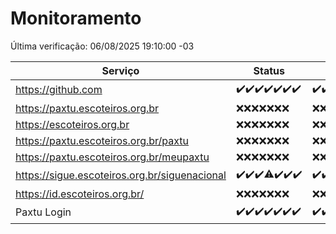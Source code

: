# Monitoramento

Última verificação: 06/08/2025 19:10:00 -03

|Serviço|Status|Últimas 24h|
|---|---|---|
|https://github.com|<span title="2025-07-30: OK=23">✔️</span><span title="2025-07-31: OK=23">✔️</span><span title="2025-08-01: OK=22">✔️</span><span title="2025-08-02: OK=23">✔️</span><span title="2025-08-03: OK=22">✔️</span><span title="2025-08-04: OK=22">✔️</span><span title="2025-08-05: OK=20">✔️</span>|<span title="05/08/2025 19:10:00 -03 : 200">✔️</span><span title="05/08/2025 20:10:00 -03 : 200">✔️</span><span title="05/08/2025 21:54:00 -03 : 200">✔️</span><span title="05/08/2025 23:56:00 -03 : 200">✔️</span><span title="06/08/2025 01:01:00 -03 : 200">✔️</span><span title="06/08/2025 02:22:00 -03 : 200">✔️</span><span title="06/08/2025 03:18:00 -03 : 200">✔️</span><span title="06/08/2025 04:16:00 -03 : 200">✔️</span><span title="06/08/2025 05:15:00 -03 : 200">✔️</span><span title="06/08/2025 06:17:00 -03 : 200">✔️</span><span title="06/08/2025 07:12:00 -03 : 200">✔️</span><span title="06/08/2025 08:09:00 -03 : 200">✔️</span><span title="06/08/2025 09:21:00 -03 : 200">✔️</span><span title="06/08/2025 10:35:00 -03 : 200">✔️</span><span title="06/08/2025 11:14:00 -03 : 200">✔️</span><span title="06/08/2025 12:12:00 -03 : 200">✔️</span><span title="06/08/2025 13:13:00 -03 : 200">✔️</span><span title="06/08/2025 14:14:00 -03 : 200">✔️</span><span title="06/08/2025 15:15:00 -03 : 200">✔️</span><span title="06/08/2025 16:12:00 -03 : 200">✔️</span><span title="06/08/2025 17:11:00 -03 : 200">✔️</span><span title="06/08/2025 18:09:00 -03 : 200">✔️</span><span title="06/08/2025 19:10:00 -03 : 200">✔️</span>|
|https://paxtu.escoteiros.org.br|<span title="2025-07-30: Falhas=23">❌</span><span title="2025-07-31: Falhas=23">❌</span><span title="2025-08-01: Falhas=22">❌</span><span title="2025-08-02: Falhas=23">❌</span><span title="2025-08-03: Falhas=22">❌</span><span title="2025-08-04: Falhas=22">❌</span><span title="2025-08-05: Falhas=20">❌</span>|<span title="05/08/2025 19:10:00 -03 : 403">❌</span><span title="05/08/2025 20:10:00 -03 : 403">❌</span><span title="05/08/2025 21:54:00 -03 : 403">❌</span><span title="05/08/2025 23:56:00 -03 : 403">❌</span><span title="06/08/2025 01:01:00 -03 : 403">❌</span><span title="06/08/2025 02:22:00 -03 : 403">❌</span><span title="06/08/2025 03:18:00 -03 : 403">❌</span><span title="06/08/2025 04:16:00 -03 : 403">❌</span><span title="06/08/2025 05:15:00 -03 : 403">❌</span><span title="06/08/2025 06:17:00 -03 : 403">❌</span><span title="06/08/2025 07:12:00 -03 : 403">❌</span><span title="06/08/2025 08:09:00 -03 : 403">❌</span><span title="06/08/2025 09:21:00 -03 : 403">❌</span><span title="06/08/2025 10:35:00 -03 : 403">❌</span><span title="06/08/2025 11:14:00 -03 : 403">❌</span><span title="06/08/2025 12:12:00 -03 : 403">❌</span><span title="06/08/2025 13:13:00 -03 : 403">❌</span><span title="06/08/2025 14:14:00 -03 : 403">❌</span><span title="06/08/2025 15:15:00 -03 : 403">❌</span><span title="06/08/2025 16:12:00 -03 : 403">❌</span><span title="06/08/2025 17:11:00 -03 : 403">❌</span><span title="06/08/2025 18:09:00 -03 : 403">❌</span><span title="06/08/2025 19:10:00 -03 : 403">❌</span>|
|https://escoteiros.org.br|<span title="2025-07-30: Falhas=23">❌</span><span title="2025-07-31: Falhas=23">❌</span><span title="2025-08-01: Falhas=22">❌</span><span title="2025-08-02: Falhas=23">❌</span><span title="2025-08-03: Falhas=22">❌</span><span title="2025-08-04: Falhas=22">❌</span><span title="2025-08-05: Falhas=20">❌</span>|<span title="05/08/2025 19:10:00 -03 : 403">❌</span><span title="05/08/2025 20:10:00 -03 : 403">❌</span><span title="05/08/2025 21:54:00 -03 : 403">❌</span><span title="05/08/2025 23:56:00 -03 : 403">❌</span><span title="06/08/2025 01:01:00 -03 : 403">❌</span><span title="06/08/2025 02:22:00 -03 : 403">❌</span><span title="06/08/2025 03:18:00 -03 : 403">❌</span><span title="06/08/2025 04:16:00 -03 : 403">❌</span><span title="06/08/2025 05:15:00 -03 : 403">❌</span><span title="06/08/2025 06:17:00 -03 : 403">❌</span><span title="06/08/2025 07:12:00 -03 : 403">❌</span><span title="06/08/2025 08:09:00 -03 : 403">❌</span><span title="06/08/2025 09:21:00 -03 : 403">❌</span><span title="06/08/2025 10:35:00 -03 : 403">❌</span><span title="06/08/2025 11:14:00 -03 : 403">❌</span><span title="06/08/2025 12:12:00 -03 : 403">❌</span><span title="06/08/2025 13:13:00 -03 : 403">❌</span><span title="06/08/2025 14:14:00 -03 : 403">❌</span><span title="06/08/2025 15:15:00 -03 : 403">❌</span><span title="06/08/2025 16:12:00 -03 : 403">❌</span><span title="06/08/2025 17:11:00 -03 : 403">❌</span><span title="06/08/2025 18:09:00 -03 : 403">❌</span><span title="06/08/2025 19:10:00 -03 : 403">❌</span>|
|https://paxtu.escoteiros.org.br/paxtu|<span title="2025-07-30: Falhas=23">❌</span><span title="2025-07-31: Falhas=23">❌</span><span title="2025-08-01: Falhas=22">❌</span><span title="2025-08-02: Falhas=23">❌</span><span title="2025-08-03: Falhas=22">❌</span><span title="2025-08-04: Falhas=22">❌</span><span title="2025-08-05: Falhas=20">❌</span>|<span title="05/08/2025 19:10:00 -03 : 403">❌</span><span title="05/08/2025 20:10:00 -03 : 403">❌</span><span title="05/08/2025 21:54:00 -03 : 403">❌</span><span title="05/08/2025 23:56:00 -03 : 403">❌</span><span title="06/08/2025 01:01:00 -03 : 403">❌</span><span title="06/08/2025 02:22:00 -03 : 403">❌</span><span title="06/08/2025 03:18:00 -03 : 403">❌</span><span title="06/08/2025 04:16:00 -03 : 403">❌</span><span title="06/08/2025 05:15:00 -03 : 403">❌</span><span title="06/08/2025 06:17:00 -03 : 403">❌</span><span title="06/08/2025 07:12:00 -03 : 403">❌</span><span title="06/08/2025 08:09:00 -03 : 403">❌</span><span title="06/08/2025 09:21:00 -03 : 403">❌</span><span title="06/08/2025 10:35:00 -03 : 403">❌</span><span title="06/08/2025 11:14:00 -03 : 403">❌</span><span title="06/08/2025 12:12:00 -03 : 403">❌</span><span title="06/08/2025 13:13:00 -03 : 403">❌</span><span title="06/08/2025 14:14:00 -03 : 403">❌</span><span title="06/08/2025 15:15:00 -03 : 403">❌</span><span title="06/08/2025 16:12:00 -03 : 403">❌</span><span title="06/08/2025 17:11:00 -03 : 403">❌</span><span title="06/08/2025 18:09:00 -03 : 403">❌</span><span title="06/08/2025 19:10:00 -03 : 403">❌</span>|
|https://paxtu.escoteiros.org.br/meupaxtu|<span title="2025-07-30: Falhas=23">❌</span><span title="2025-07-31: Falhas=23">❌</span><span title="2025-08-01: Falhas=22">❌</span><span title="2025-08-02: Falhas=23">❌</span><span title="2025-08-03: Falhas=22">❌</span><span title="2025-08-04: Falhas=22">❌</span><span title="2025-08-05: Falhas=20">❌</span>|<span title="05/08/2025 19:10:00 -03 : 403">❌</span><span title="05/08/2025 20:10:00 -03 : 403">❌</span><span title="05/08/2025 21:54:00 -03 : 403">❌</span><span title="05/08/2025 23:56:00 -03 : 403">❌</span><span title="06/08/2025 01:01:00 -03 : 403">❌</span><span title="06/08/2025 02:22:00 -03 : 403">❌</span><span title="06/08/2025 03:18:00 -03 : 403">❌</span><span title="06/08/2025 04:16:00 -03 : 403">❌</span><span title="06/08/2025 05:15:00 -03 : 403">❌</span><span title="06/08/2025 06:17:00 -03 : 403">❌</span><span title="06/08/2025 07:12:00 -03 : 403">❌</span><span title="06/08/2025 08:09:00 -03 : 403">❌</span><span title="06/08/2025 09:21:00 -03 : 403">❌</span><span title="06/08/2025 10:35:00 -03 : 403">❌</span><span title="06/08/2025 11:14:00 -03 : 403">❌</span><span title="06/08/2025 12:12:00 -03 : 403">❌</span><span title="06/08/2025 13:13:00 -03 : 403">❌</span><span title="06/08/2025 14:14:00 -03 : 403">❌</span><span title="06/08/2025 15:15:00 -03 : 403">❌</span><span title="06/08/2025 16:12:00 -03 : 403">❌</span><span title="06/08/2025 17:11:00 -03 : 403">❌</span><span title="06/08/2025 18:09:00 -03 : 403">❌</span><span title="06/08/2025 19:10:00 -03 : 403">❌</span>|
|https://sigue.escoteiros.org.br/siguenacional|<span title="2025-07-30: OK=23">✔️</span><span title="2025-07-31: OK=23">✔️</span><span title="2025-08-01: OK=22">✔️</span><span title="2025-08-02: OK=22, Falhas=1">⚠️</span><span title="2025-08-03: OK=22">✔️</span><span title="2025-08-04: OK=22">✔️</span><span title="2025-08-05: OK=20">✔️</span>|<span title="05/08/2025 19:10:00 -03 : 200">✔️</span><span title="05/08/2025 20:10:00 -03 : 200">✔️</span><span title="05/08/2025 21:54:00 -03 : 200">✔️</span><span title="05/08/2025 23:56:00 -03 : 200">✔️</span><span title="06/08/2025 01:01:00 -03 : 200">✔️</span><span title="06/08/2025 02:22:00 -03 : 200">✔️</span><span title="06/08/2025 03:18:00 -03 : 200">✔️</span><span title="06/08/2025 04:16:00 -03 : 200">✔️</span><span title="06/08/2025 05:15:00 -03 : 200">✔️</span><span title="06/08/2025 06:17:00 -03 : 200">✔️</span><span title="06/08/2025 07:12:00 -03 : 200">✔️</span><span title="06/08/2025 08:09:00 -03 : 200">✔️</span><span title="06/08/2025 09:21:00 -03 : 200">✔️</span><span title="06/08/2025 10:35:00 -03 : 200">✔️</span><span title="06/08/2025 11:14:00 -03 : 200">✔️</span><span title="06/08/2025 12:12:00 -03 : 200">✔️</span><span title="06/08/2025 13:13:00 -03 : 200">✔️</span><span title="06/08/2025 14:14:00 -03 : 200">✔️</span><span title="06/08/2025 15:15:00 -03 : 200">✔️</span><span title="06/08/2025 16:12:00 -03 : 200">✔️</span><span title="06/08/2025 17:11:00 -03 : 200">✔️</span><span title="06/08/2025 18:09:00 -03 : 200">✔️</span><span title="06/08/2025 19:10:00 -03 : 200">✔️</span>|
|https://id.escoteiros.org.br/|<span title="2025-07-30: Falhas=23">❌</span><span title="2025-07-31: Falhas=23">❌</span><span title="2025-08-01: Falhas=22">❌</span><span title="2025-08-02: Falhas=23">❌</span><span title="2025-08-03: Falhas=22">❌</span><span title="2025-08-04: Falhas=22">❌</span><span title="2025-08-05: Falhas=20">❌</span>|<span title="05/08/2025 19:10:00 -03 : 403">❌</span><span title="05/08/2025 20:10:00 -03 : 403">❌</span><span title="05/08/2025 21:54:00 -03 : 403">❌</span><span title="05/08/2025 23:56:00 -03 : 403">❌</span><span title="06/08/2025 01:02:00 -03 : 403">❌</span><span title="06/08/2025 02:22:00 -03 : 403">❌</span><span title="06/08/2025 03:18:00 -03 : 403">❌</span><span title="06/08/2025 04:16:00 -03 : 403">❌</span><span title="06/08/2025 05:15:00 -03 : 403">❌</span><span title="06/08/2025 06:17:00 -03 : 403">❌</span><span title="06/08/2025 07:12:00 -03 : 403">❌</span><span title="06/08/2025 08:09:00 -03 : 403">❌</span><span title="06/08/2025 09:21:00 -03 : 403">❌</span><span title="06/08/2025 10:35:00 -03 : 403">❌</span><span title="06/08/2025 11:14:00 -03 : 403">❌</span><span title="06/08/2025 12:12:00 -03 : 403">❌</span><span title="06/08/2025 13:13:00 -03 : 403">❌</span><span title="06/08/2025 14:14:00 -03 : 403">❌</span><span title="06/08/2025 15:15:00 -03 : 403">❌</span><span title="06/08/2025 16:12:00 -03 : 403">❌</span><span title="06/08/2025 17:11:00 -03 : 403">❌</span><span title="06/08/2025 18:09:00 -03 : 403">❌</span><span title="06/08/2025 19:10:00 -03 : 403">❌</span>|
|Paxtu Login|<span title="2025-07-30: OK=23">✔️</span><span title="2025-07-31: OK=23">✔️</span><span title="2025-08-01: OK=22">✔️</span><span title="2025-08-02: OK=23">✔️</span><span title="2025-08-03: OK=22">✔️</span><span title="2025-08-04: OK=22">✔️</span><span title="2025-08-05: OK=20">✔️</span>|<span title="05/08/2025 19:10:00 -03 : 200">✔️</span><span title="05/08/2025 20:10:00 -03 : 200">✔️</span><span title="05/08/2025 21:54:00 -03 : 200">✔️</span><span title="05/08/2025 23:56:00 -03 : 200">✔️</span><span title="06/08/2025 01:02:00 -03 : 200">✔️</span><span title="06/08/2025 02:22:00 -03 : 200">✔️</span><span title="06/08/2025 03:18:00 -03 : 200">✔️</span><span title="06/08/2025 04:16:00 -03 : 200">✔️</span><span title="06/08/2025 05:15:00 -03 : 200">✔️</span><span title="06/08/2025 06:17:00 -03 : 200">✔️</span><span title="06/08/2025 07:12:00 -03 : 200">✔️</span><span title="06/08/2025 08:09:00 -03 : 200">✔️</span><span title="06/08/2025 09:21:00 -03 : 200">✔️</span><span title="06/08/2025 10:35:00 -03 : 200">✔️</span><span title="06/08/2025 11:14:00 -03 : 200">✔️</span><span title="06/08/2025 12:12:00 -03 : 200">✔️</span><span title="06/08/2025 13:13:00 -03 : 200">✔️</span><span title="06/08/2025 14:14:00 -03 : 200">✔️</span><span title="06/08/2025 15:15:00 -03 : 200">✔️</span><span title="06/08/2025 16:12:00 -03 : 200">✔️</span><span title="06/08/2025 17:11:00 -03 : 200">✔️</span><span title="06/08/2025 18:09:00 -03 : 200">✔️</span><span title="06/08/2025 19:10:00 -03 : 200">✔️</span>|

